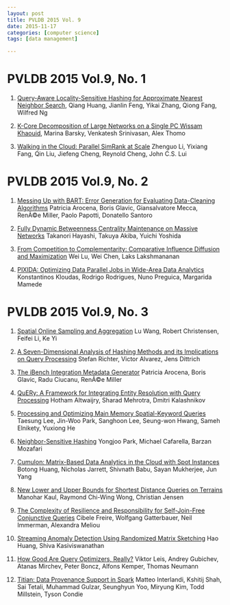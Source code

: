 ```yaml
---
layout: post
title: PVLDB 2015 Vol. 9
date: 2015-11-17
categories: [computer science]
tags: [data management]

---
```



# PVLDB 2015 Vol.9, No. 1

1. [Query-Aware Locality-Sensitive Hashing for Approximate Nearest Neighbor Search](http://www.vldb.org/pvldb/vol9/p1-huang.pdf), Qiang Huang, Jianlin Feng, Yikai Zhang, Qiong Fang, Wilfred Ng
   
2. [K-Core Decomposition of Large Networks on a Single PC
   Wissam Khaouid](http://www.vldb.org/pvldb/vol9/p13-khaouid.pdf), Marina Barsky, Venkatesh Srinivasan, Alex Thomo
   
3. [Walking in the Cloud: Parallel SimRank at Scale](http://www.vldb.org/pvldb/vol9/p24-li.pdf)
   Zhenguo Li, Yixiang Fang, Qin Liu, Jiefeng Cheng, Reynold Cheng, John C.S. Lui
   

# PVLDB 2015 Vol.9, No. 2

1. [Messing Up with BART: Error Generation for Evaluating Data-Cleaning Algorithms](http://www.vldb.org/pvldb/vol9/p36-arocena.pdf)
   Patricia Arocena, Boris Glavic, Giansalvatore Mecca, RenÃ©e Miller, Paolo Papotti, Donatello Santoro 
   

2. [Fully Dynamic Betweenness Centrality Maintenance on Massive Networks](http://www.vldb.org/pvldb/vol9/p48-hayashi.pdf)
   Takanori Hayashi, Takuya Akiba, Yuichi Yoshida
   

3. [From Competition to Complementarity: Comparative Influence Diffusion and Maximization](http://www.vldb.org/pvldb/vol9/p60-lu.pdf)
   Wei Lu, Wei Chen, Laks Lakshmananan
   

4. [PIXIDA: Optimizing Data Parallel Jobs in Wide-Area Data Analytics](http://www.vldb.org/pvldb/vol9/p72-kloudas.pdf)
   Konstantinos Kloudas, Rodrigo Rodrigues, Nuno Preguica, Margarida Mamede

# PVLDB 2015 Vol.9, No. 3   
   
1. [Spatial Online Sampling and Aggregation](http://www.vldb.org/pvldb/vol9/p84-wang.pdf)
   Lu Wang, Robert Christensen, Feifei Li, Ke Yi
   

2. [A Seven-Dimensional Analysis of Hashing Methods and its Implications on Query Processing](http://www.vldb.org/pvldb/vol9/p96-richter.pdf)
   Stefan Richter, Victor Alvarez, Jens Dittrich 
   

3. [The iBench Integration Metadata Generator](http://www.vldb.org/pvldb/vol9/p108-arocena.pdf)
   Patricia Arocena, Boris Glavic, Radu Ciucanu, RenÃ©e Miller
   

4. [QuERy: A Framework for Integrating Entity Resolution with Query Processing](http://www.vldb.org/pvldb/vol9/p120-altwaijry.pdf)
   Hotham Altwaijry, Sharad Mehrotra, Dmitri Kalashnikov
   

5. [Processing and Optimizing Main Memory Spatial-Keyword Queries](http://www.vldb.org/pvldb/vol9/p132-lee.pdf)
   Taesung Lee, Jin-Woo Park, Sanghoon Lee, Seung-won Hwang, Sameh Elnikety, Yuxiong He
   

6. [Neighbor-Sensitive Hashing](http://www.vldb.org/pvldb/vol9/p144-park.pdf)
   Yongjoo Park, Michael Cafarella, Barzan Mozafari 
   

7. [Cumulon: Matrix-Based Data Analytics in the Cloud with Spot Instances](http://www.vldb.org/pvldb/vol9/p156-huang.pdf)
   Botong Huang, Nicholas Jarrett, Shivnath Babu, Sayan Mukherjee, Jun Yang
   

8. [New Lower and Upper Bounds for Shortest Distance Queries on Terrains](http://www.vldb.org/pvldb/vol9/p168-kaul.pdf)
   Manohar Kaul, Raymond Chi-Wing Wong, Christian Jensen
   

9. [The Complexity of Resilience and Responsibility for Self-Join-Free Conjunctive Queries](http://www.vldb.org/pvldb/vol9/p180-freire.pdf)
   Cibele Freire, Wolfgang Gatterbauer, Neil Immerman, Alexandra Meliou
   

10. [Streaming Anomaly Detection Using Randomized Matrix Sketching](http://www.vldb.org/pvldb/vol9/p192-huang.pdf)
   Hao Huang, Shiva Kasiviswanathan
   

11. [How Good Are Query Optimizers, Really?](http://www.vldb.org/pvldb/vol9/p204-leis.pdf)
   Viktor Leis, Andrey Gubichev, Atanas Mirchev, Peter Boncz, Alfons Kemper, Thomas Neumann
   

12. [Titian: Data Provenance Support in Spark](http://www.vldb.org/pvldb/vol9/p216-interlandi.pdf)
   Matteo Interlandi, Kshitij Shah, Sai Tetali, Muhammad Gulzar, Seunghyun Yoo, Miryung Kim, Todd Millstein, Tyson Condie
      